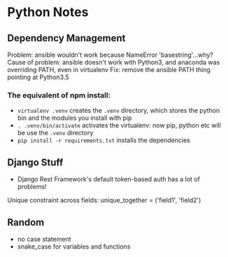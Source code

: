 # Python Notes

## Dependency Management

Problem: ansible wouldn't work because NameError 'basestring'...why?
Cause of problem: ansible doesn't work with Python3, and anaconda was overriding PATH, even in virtualenv
Fix: remove the ansible PATH thing pointing at Python3.5

### The equivalent of npm install:
- `virtualenv .venv` creates the `.venv` directory, which stores
  the python bin and the modules you install with pip
- `. .venv/bin/activate` activates the virtualenv: now pip, python etc will
  be use the `.venv` directory
- `pip install -r requirements.txt` installs the dependencies

## Django Stuff

- Django Rest Framework's default token-based auth has a lot of problems!

Unique constraint across fields:
    unique_together = ('field1', 'field2')

## Random

- no case statement
- snake_case for variables and functions
